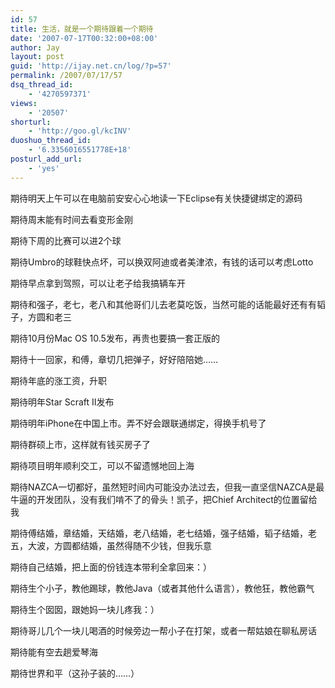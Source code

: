 ```yaml
---
id: 57
title: 生活，就是一个期待跟着一个期待
date: '2007-07-17T00:32:00+08:00'
author: Jay
layout: post
guid: 'http://ijay.net.cn/log/?p=57'
permalink: /2007/07/17/57
dsq_thread_id:
    - '4270597371'
views:
    - '20507'
shorturl:
    - 'http://goo.gl/kcINV'
duoshuo_thread_id:
    - '6.3356016551778E+18'
posturl_add_url:
    - 'yes'
---
```


期待明天上午可以在电脑前安安心心地读一下Eclipse有关快捷键绑定的源码

期待周末能有时间去看变形金刚

期待下周的比赛可以进2个球

期待Umbro的球鞋快点坏，可以换双阿迪或者美津浓，有钱的话可以考虑Lotto

期待早点拿到驾照，可以让老子给我搞辆车开

期待和强子，老七，老八和其他哥们儿去老莫吃饭，当然可能的话能最好还有有韬子，方圆和老三

期待10月份Mac OS 10.5发布，再贵也要搞一套正版的

期待十一回家，和傅，章切几把弹子，好好陪陪她……

期待年底的涨工资，升职

期待明年Star Scraft II发布

期待明年iPhone在中国上市。弄不好会跟联通绑定，得换手机号了

期待群硕上市，这样就有钱买房子了

期待项目明年顺利交工，可以不留遗憾地回上海

期待NAZCA一切都好，虽然短时间内可能没办法过去，但我一直坚信NAZCA是最牛逼的开发团队，没有我们啃不了的骨头！凯子，把Chief Architect的位置留给我

期待傅结婚，章结婚，天结婚，老八结婚，老七结婚，强子结婚，韬子结婚，老五，大波，方圆都结婚，虽然得随不少钱，但我乐意

期待自己结婚，把上面的份钱连本带利全拿回来：）

期待生个小子，教他踢球，教他Java（或者其他什么语言），教他狂，教他霸气

期待生个囡囡，跟她妈一块儿疼我：）

期待哥儿几个一块儿喝酒的时候旁边一帮小子在打架，或者一帮姑娘在聊私房话

期待能有空去趟爱琴海

期待世界和平（这孙子装的……）